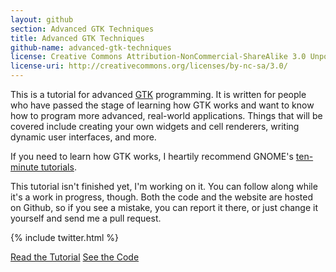 ```yaml
---
layout: github
section: Advanced GTK Techniques
title: Advanced GTK Techniques
github-name: advanced-gtk-techniques
license: Creative Commons Attribution-NonCommercial-ShareAlike 3.0 Unported License
license-uri: http://creativecommons.org/licenses/by-nc-sa/3.0/
---
```

This is a tutorial for advanced [GTK](http://www.gtk.org/) programming.
It is written for people who have passed the stage of learning how GTK works and want to know how to program more advanced, real-world applications.
Things that will be covered include creating your own widgets and cell renderers, writing dynamic user interfaces, and more.

If you need to learn how GTK works, I heartily recommend GNOME's [ten-minute tutorials](http://developer.gnome.org/gnome-devel-demos/unstable/).

This tutorial isn't finished yet, I'm working on it.
You can follow along while it's a work in progress, though.
Both the code and the website are hosted on Github, so if you see a mistake, you can report it there, or just change it yourself and send me a pull request.

{% include twitter.html %}

<div class="bigbutton-area">
  <a href="http://ptomato.github.com/advanced-gtk-techniques/html/index.html" class="button bigbutton redbutton">Read the Tutorial</a>
  <a href="https://github.com/ptomato/advanced-gtk-techniques" class="button bigbutton redbutton">See the Code</a>
</div>

